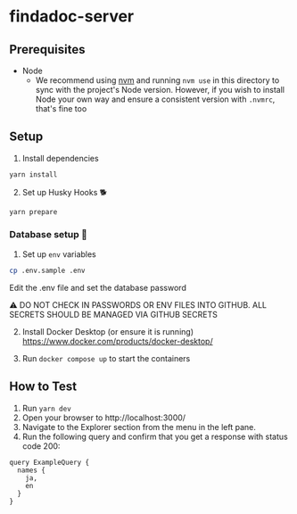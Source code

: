 # findadoc-server

## Prerequisites

- Node
  - We recommend using [nvm](https://github.com/nvm-sh/nvm) and running `nvm use` in this directory to sync with the project's Node version. However, if you wish to install Node your own way and ensure a consistent version with `.nvmrc`, that's fine too

## Setup

1. Install dependencies

```sh
yarn install
```

2. Set up Husky Hooks 🐕️

```sh
yarn prepare
```

### Database setup 🐘

1. Set up `env` variables

```sh
cp .env.sample .env
```

Edit the .env file and set the database password

⚠️ DO NOT CHECK IN PASSWORDS OR ENV FILES INTO GITHUB. ALL SECRETS SHOULD BE MANAGED VIA GITHUB SECRETS

2. Install Docker Desktop (or ensure it is running)
   https://www.docker.com/products/docker-desktop/

3. Run `docker compose up` to start the containers

## How to Test

1. Run `yarn dev`
2. Open your browser to http://localhost:3000/
3. Navigate to the Explorer section from the menu in the left pane.
4. Run the following query and confirm that you get a response with status code 200:

```
query ExampleQuery {
  names {
    ja,
    en
  }
}
```
